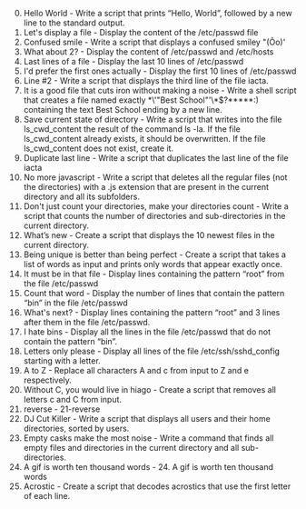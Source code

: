 0. Hello World - Write a script that prints “Hello, World”, followed by a new line to the standard output.
2. Let's display a file - Display the content of the /etc/passwd file
1. Confused smile - Write a script that displays a confused smiley "(Ôo)'
3. What about 2? - Display the content of /etc/passwd and /etc/hosts
4. Last lines of a file - Display the last 10 lines of /etc/passwd
5. I'd prefer the first ones actually - Display the first 10 lines of /etc/passwd
6. Line #2 - Write a script that displays the third line of the file iacta.
7. It is a good file that cuts iron without making a noise - Write a shell script that creates a file named exactly \*\\'"Best School"\'\\*$\?\*\*\*\*\*:) containing the text Best School ending by a new line.
8. Save current state of directory - Write a script that writes into the file ls_cwd_content the result of the command ls -la. If the file ls_cwd_content already exists, it should be overwritten. If the file ls_cwd_content does not exist, create it.
9. Duplicate last line - Write a script that duplicates the last line of the file iacta
10. No more javascript - Write a script that deletes all the regular files (not the directories) with a .js extension that are present in the current directory and all its subfolders.
11. Don't just count your directories, make your directories count - Write a script that counts the number of directories and sub-directories in the current directory.
12. What’s new - Create a script that displays the 10 newest files in the current directory.
13. Being unique is better than being perfect - Create a script that takes a list of words as input and prints only words that appear exactly once.
14. It must be in that file - Display lines containing the pattern “root” from the file /etc/passwd
15. Count that word - Display the number of lines that contain the pattern “bin” in the file /etc/passwd
16. What's next? - Display lines containing the pattern “root” and 3 lines after them in the file /etc/passwd.
17. I hate bins - Display all the lines in the file /etc/passwd that do not contain the pattern “bin”.
18. Letters only please - Display all lines of the file /etc/ssh/sshd_config starting with a letter.
19. A to Z - Replace all characters A and c from input to Z and e respectively.
20. Without C, you would live in hiago - Create a script that removes all letters c and C from input.
21. reverse - 21-reverse
22. DJ Cut Killer - Write a script that displays all users and their home directories, sorted by users.
23. Empty casks make the most noise - Write a command that finds all empty files and directories in the current directory and all sub-directories.
24. A gif is worth ten thousand words - 24. A gif is worth ten thousand words
25. Acrostic - Create a script that decodes acrostics that use the first letter of each line.
